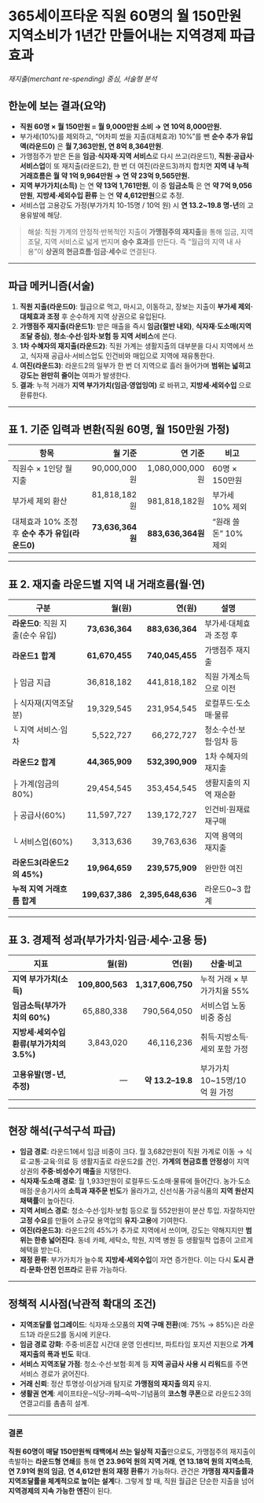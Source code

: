 # 365세이프타운 직원 60명의 월 150만원 지역소비가 1년간 만들어내는 지역경제 파급효과

*재지출(merchant re-spending) 중심, 서술형 분석*

## 한눈에 보는 결과(요약)

* **직원 60명 × 월 150만원 = 월 9,000만원 소비 → 연 10억 8,000만원.**
* 부가세(10%)를 제외하고, “어차피 썼을 지출(대체효과) 10%”를 뺀 **순수 추가 유입액(라운드0)** 은 **월 7,363만원, 연 8억 8,364만원**.
* 가맹점주가 받은 돈을 **임금·식자재·지역 서비스**로 다시 쓰고(라운드1), **직원·공급사·서비스업**이 또 재지출(라운드2), 한 번 더 여진(라운드3)까지 합치면
  **지역 내 누적 거래흐름은 월 약 1억 9,964만원 → 연 약 23억 9,565만원.**
* **지역 부가가치(소득)** 는 연 **약 13억 1,761만원**, 이 중 **임금소득** 은 연 **약 7억 9,056만원**,
  **지방세·세외수입 환류** 는 연 **약 4,612만원**으로 추정.
* 서비스업 고용강도 가정(부가가치 10-15명 / 10억 원) 시 **연 13.2~19.8 명-년**의 고용유발에 해당.

> 해설: 직원 가계의 안정적·반복적인 지출이 **가맹점주의 재지출**을 통해 임금, 지역 조달, 지역 서비스로 넓게 번지며 **승수 효과**를 만든다. 즉 “월급의 지역 내 사용”이 **상권의 현금흐름·임금·세수**로 연결된다.

---

## 파급 메커니즘(서술)

1. **직원 지출(라운드0)**: 월급으로 먹고, 마시고, 이동하고, 장보는 지출이 **부가세 제외·대체효과 조정** 후 순수하게 지역 상권으로 유입된다.
2. **가맹점주 재지출(라운드1)**: 받은 매출을 즉시 **임금(절반 내외)**, **식자재·도소매(지역조달 중심)**, **청소·수선·임차·보험 등 지역 서비스**에 쓴다.
3. **1차 수혜자의 재지출(라운드2)**: 직원 가계는 생활지출의 대부분을 다시 지역에서 쓰고, 식자재 공급사·서비스업도 인건비와 매입으로 지역에 재유통한다.
4. **여진(라운드3)**: 라운드2의 일부가 한 번 더 지역으로 흘러 들어가며 **범위는 넓히고 강도는 완만히 줄이는** 여파가 발생한다.
5. **결과**: 누적 거래가 **지역 부가가치(임금·영업잉여)** 로 바뀌고, **지방세·세외수입** 으로 환류한다.

---

## 표 1. 기준 입력과 변환(직원 60명, 월 150만원 가정)

| 항목                               |            월 기준 |             연 기준 | 비고              |
| -------------------------------- | --------------: | ---------------: | --------------- |
| 직원수 × 1인당 월 지출                   |     90,000,000원 |   1,080,000,000원 | 60명 × 150만원     |
| 부가세 제외 환산                        |     81,818,182원 |     981,818,182원 | 부가세 10% 제외      |
| 대체효과 10% 조정 후 **순수 추가 유입(라운드0)** | **73,636,364원** | **883,636,364원** | “원래 쓸 돈” 10% 제외 |

---

## 표 2. 재지출 라운드별 지역 내 거래흐름(월·연)

| 구분                     |            월(원) |              연(원) | 설명            |
| ---------------------- | --------------: | ----------------: | ------------- |
| **라운드0**: 직원 지출(순수 유입) |  **73,636,364** |   **883,636,364** | 부가세·대체효과 조정 후 |
| **라운드1 합계**            |  **61,670,455** |   **740,045,455** | 가맹점주 재지출      |
| ├ 임금 지급                |      36,818,182 |       441,818,182 | 직원 가계소득으로 이전  |
| ├ 식자재(지역조달분)           |      19,329,545 |       231,954,545 | 로컬푸드·도소매·물류   |
| └ 지역 서비스·임차            |       5,522,727 |        66,272,727 | 청소·수선·보험·임차 등 |
| **라운드2 합계**            |  **44,365,909** |   **532,390,909** | 1차 수혜자의 재지출   |
| ├ 가계(임금의 80%)          |      29,454,545 |       353,454,545 | 생활지출의 지역 재순환  |
| ├ 공급사(60%)             |      11,597,727 |       139,172,727 | 인건비·원재료 재구매   |
| └ 서비스업(60%)            |       3,313,636 |        39,763,636 | 지역 용역의 재지출    |
| **라운드3(라운드2의 45%)**    |  **19,964,659** |   **239,575,909** | 완만한 여진        |
| **누적 지역 거래흐름 합계**      | **199,637,386** | **2,395,648,636** | 라운드0~3 합계     |

---

## 표 3. 경제적 성과(부가가치·임금·세수·고용 등)

| 지표                          |            월(원) |              연(원) | 산출·비고                |
| --------------------------- | --------------: | ----------------: | -------------------- |
| **지역 부가가치(소득)**             | **109,800,563** | **1,317,606,750** | 누적 거래 × 부가가치율 55%    |
| **임금소득(부가가치의 60%)**         |      65,880,338 |       790,564,050 | 서비스업 노동비중 중심         |
| **지방세·세외수입 환류(부가가치의 3.5%)** |       3,843,020 |        46,116,236 | 취득·지방소득·세외 포함 가정     |
| **고용유발(명-년, 추정)**           |               — |   **약 13.2–19.8** | 부가가치 10~15명/10억 원 가정 |

---

## 현장 해석(구석구석 파급)

* **임금 경로**: 라운드1에서 임금 비중이 크다. 월 3,682만원이 직원 가계로 이동 → 식료·교통·교육·의료 등 생활지출로 라운드2를 견인. **가계의 현금흐름 안정성**이 지역 상권의 **주중·비성수기 매출**을 지탱한다.
* **식자재·도소매 경로**: 월 1,933만원이 로컬푸드·도소매·물류에 들어간다. 농가·도소매점·운송기사의 **소득과 재주문 빈도**가 올라가고, 신선식품·가공식품의 **지역 원산지 채택률**이 높아진다.
* **지역 서비스 경로**: 청소·수선·임차·보험 등으로 월 552만원이 분산 투입. 자잘하지만 **고정 수요**를 만들어 소규모 용역업의 **유지·고용**에 기여한다.
* **여진(라운드3)**: 라운드2의 45%가 추가로 지역에서 쓰이며, 강도는 약해지지만 **범위는 한층 넓어진다**. 동네 카페, 세탁소, 학원, 지역 병원 등 생활밀착 업종이 고르게 혜택을 받는다.
* **재정 환류**: 부가가치가 늘수록 **지방세·세외수입**이 자연 증가한다. 이는 다시 **도시 관리·문화·안전 인프라**로 환류 가능하다.

---

## 정책적 시사점(낙관적 확대의 조건)

* **지역조달률 업그레이드**: 식자재·소모품의 **지역 구매 전환**(예: 75% → 85%)은 라운드1과 라운드2를 동시에 키운다.
* **임금 경로 강화**: 주중·비혼잡 시간대 운영 인센티브, 파트타임 포지션 지원으로 **가계 재지출의 폭과 빈도** 확대.
* **서비스 지역조달 가점**: 청소·수선·보험·회계 등 **지역 공급사 사용 시 리워드**를 주면 서비스 경로가 굵어진다.
* **거래 신뢰**: 정산 투명성·이상거래 탐지로 **가맹점의 재지출 의지** 유지.
* **생활권 연계**: 세이프타운–식당–카페–숙박–기념품의 **코스형 쿠폰**으로 라운드2·3의 연결고리를 촘촘히 설계.

---

### 결론

**직원 60명이 매달 150만원씩 태백에서 쓰는 일상적 지출**만으로도, 가맹점주의 재지출이 촉발하는 **라운드형 연쇄**를 통해 **연 23.96억 원의 지역 거래**, **연 13.18억 원의 지역소득**, **연 7.91억 원의 임금**, **연 4,612만 원의 재정 환류**가 가능하다. 관건은 **가맹점 재지출률과 지역조달률을 체계적으로 높이는 설계**다. 그렇게 할 때, 직원 월급은 단순한 지출을 넘어 **지역경제의 지속 가능한 엔진**이 된다.
